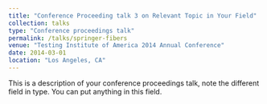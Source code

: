 ```yaml
---
title: "Conference Proceeding talk 3 on Relevant Topic in Your Field"
collection: talks
type: "Conference proceedings talk"
permalink: /talks/springer-fibers
venue: "Testing Institute of America 2014 Annual Conference"
date: 2014-03-01
location: "Los Angeles, CA"
---
```


This is a description of your conference proceedings talk, note the different field in type. You can put anything in this field.
